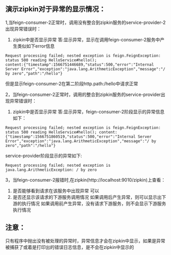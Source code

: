 
## 演示zipkin对于异常的显示情况：
1,当feign-consumer-2正常时，调用没有整合到zipkin服务的service-provider-2出现异常错误时：
1) zipkin中是否显示异常
答:显示异常，显示在调用feign-consumer-2服务中产生类似如下error信息
```
Request processing failed; nested exception is feign.FeignException: status 500 reading HelloService#hello(); 
content:{"timestamp":1566751446689,"status":500,"error":"Internal Server Error","exception":"java.lang.ArithmeticException","message":"/ by zero","path":"/hello"}
```
但是显示feign-consumer-2在第二阶段http.path:/hello中请求正常

2，当feign-consumer-2正常时，调用的整合到zipkin服务的service-provider出现异常错误时：
1) zipkin中是否显示异常
答:显示异常，feign-consumer-2阶段显示的异常信息如下：
```
Request processing failed; nested exception is feign.FeignException: status 500 reading HelloService#hello(); content:
{"timestamp":1566751860519,"status":500,"error":"Internal Server Error","exception":"java.lang.ArithmeticException","message":"/ by zero","path":"/hello"}
```
service-provider阶段显示的异常如下:
```
Request processing failed; nested exception is java.lang.ArithmeticException: / by zero
```
3，当feign-consumer-2报错时,在zipkin(http://localhost:9010/zipkin)上查看：
1) 是否能够看到请求在该服务中出现异常
可以
2) 是否还显示该请求的下游服务调用情况
如果调用后产生异常，则可以显示出下游的执行情况
如果调用前产生异常，没有请求下游服务，则不会显示下游服务执行情况
## 注意：
只有程序中抛出没有被处理的异常时，异常信息才会在zipkin中显示，如果是异常被捕获了或着是打印出的错误日志信息，是不会在zipkin中显示的